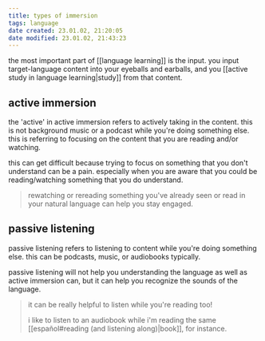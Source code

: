 ```yaml
---
title: types of immersion
tags: language
date created: 23.01.02, 21:20:05
date modified: 23.01.02, 21:43:23
---
```


the most important part of [[language learning]] is the input. you input target-language content into your eyeballs and earballs, and you [[active study in language learning|study]] from that content.

## active immersion

the 'active' in active immersion refers to actively taking in the content. this is not background music or a podcast while you're doing something else. this is referring to focusing on the content that you are reading and/or watching.

this can get difficult because trying to focus on something that you don't understand can be a pain. especially when you are aware that you could be reading/watching something that you do understand.

> rewatching or rereading something you've already seen or read in your natural language can help you stay engaged.

## passive listening

passive listening refers to listening to content while you're doing something else. this can be podcasts, music, or audiobooks typically.

passive listening will not help you understanding the language as well as active immersion can, but it can help you recognize the sounds of the language.

> it can be really helpful to listen while you're reading too!
> 
> i like to listen to an audiobook while i'm reading the same [[español#reading (and listening along)|book]], for instance.
